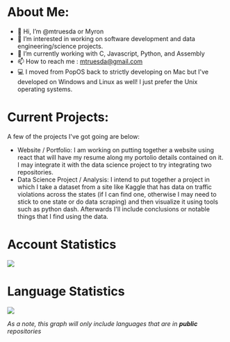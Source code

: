 # About Me:

- 👋 Hi, I’m @mtruesda or Myron
- 👀 I’m interested in working on software development and data engineering/science projects.
- 🌱 I’m currently working with C, Javascript, Python, and Assembly
- 📫 How to reach me : mtruesda@gmail.com
- 💻 I moved from PopOS back to strictly developing on Mac but I've developed on Windows and Linux as well! I just prefer the Unix operating systems.

# Current Projects:
A few of the projects I've got going are below:
- Website / Portfolio: I am working on putting together a website using react that will have my resume along my portolio details contained on it. I may integrate it with the data science project to try integrating two repositories.
- Data Science Project / Analysis: I intend to put together a project in which I take a dataset from a site like Kaggle that has data on traffic violations across the states (if I can find one, otherwise I may need to stick to one state or do data scraping) and then visualize it using tools such as python dash. Afterwards I'll include conclusions or notable things that I find using the data.


# Account Statistics

<picture>
  <img src="https://github-readme-stats-mtruesda.vercel.app/api?username=mtruesda&show_icons=true" />
</picture>

# Language Statistics

<picture>
  <img src="https://github-readme-stats-mtruesda.vercel.app/api/top-langs/?username=mtruesda&layout=compact" />
</picture>

*As a note, this graph will only include languages that are in* ***public*** *repositories*
